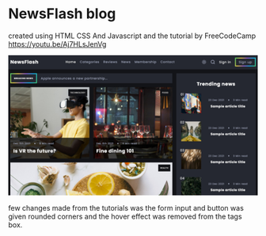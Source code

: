 # NewsFlash blog 

created using HTML CSS And Javascript and the tutorial by FreeCodeCamp https://youtu.be/Aj7HLsJenVg

![Project humbnail](./thumbnail.jpg)

few changes made from the tutorials was the form input and button was given rounded corners and the hover effect was removed from the tags box.


